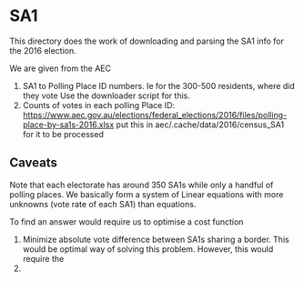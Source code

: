 # SA1

This directory does the work of downloading and parsing
the SA1 info for the 2016 election.

We are given from the AEC

   1. SA1 to Polling Place ID numbers. Ie for the 300-500 residents, where did they vote
    Use the downloader script for this. 
   2. Counts of votes in each polling Place ID: https://www.aec.gov.au/elections/federal_elections/2016/files/polling-place-by-sa1s-2016.xlsx
   put this in aec/.cache/data/2016/census_SA1 for it to be processed
   
## Caveats

Note that each electorate has around 350 SA1s while only a handful of polling places. 
We basically form a system of Linear equations with more unknowns (vote rate of each SA1)
than equations. 

To find an answer would require us to optimise a cost function

1. Minimize absolute vote difference between SA1s sharing a border. This would be optimal 
way of solving this problem. However, this would require the 
2. 